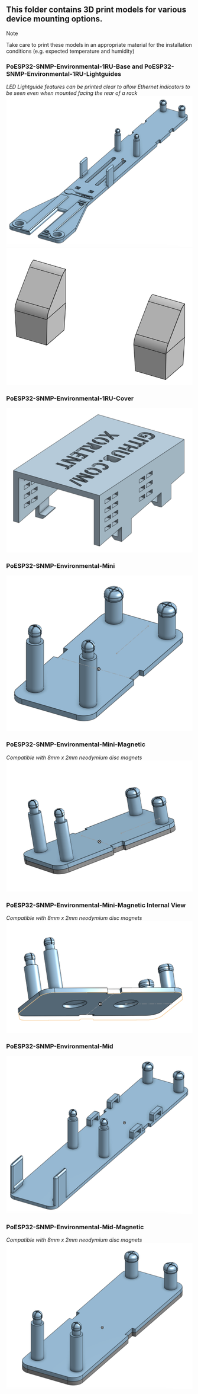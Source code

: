 ## This folder contains 3D print models for various device mounting options.
> [!NOTE]
> Take care to print these models in an appropriate material for the installation conditions (e.g. expected temperature and humidity)  
### PoESP32-SNMP-Environmental-1RU-Base and PoESP32-SNMP-Environmental-1RU-Lightguides
_LED Lightguide features can be printed clear to allow Ethernet indicators to be seen even when mounted facing the rear of a rack_
![PoESP32 1RU Model](https://github.com/Xorlent/PoESP32-SNMP-Environmental-Monitor/blob/main/3Dmodels/PoESP32-Env-1RU-Base.png)
![PoESP32 1RU Model](https://github.com/Xorlent/PoESP32-SNMP-Environmental-Monitor/blob/main/3Dmodels/PoESP32-Env-1RU-LED.png)
### PoESP32-SNMP-Environmental-1RU-Cover
![PoESP32 1RU Cover](https://github.com/Xorlent/PoESP32-SNMP-Environmental-Monitor/blob/main/3Dmodels/PoESP32-Env-1RU-Cover.png)
### PoESP32-SNMP-Environmental-Mini
![PoESP32 Mini Model](https://github.com/Xorlent/PoESP32-SNMP-Environmental-Monitor/blob/main/3Dmodels/PoESP32-Env-Mini.png)
### PoESP32-SNMP-Environmental-Mini-Magnetic
_Compatible with 8mm x 2mm neodymium disc magnets_
![PoESP32 Mini Magnetic Model](https://github.com/Xorlent/PoESP32-SNMP-Environmental-Monitor/blob/main/3Dmodels/PoESP32-Env-Mini-Magnet.png)
### PoESP32-SNMP-Environmental-Mini-Magnetic Internal View
_Compatible with 8mm x 2mm neodymium disc magnets_
![PoESP32 Mini Magnetic Internal View](https://github.com/Xorlent/PoESP32-SNMP-Environmental-Monitor/blob/main/3Dmodels/PoESP32-Env-Mini-Magnet-Core.png)
### PoESP32-SNMP-Environmental-Mid
![PoESP32 Mini Model](https://github.com/Xorlent/PoESP32-SNMP-Environmental-Monitor/blob/main/3Dmodels/PoESP32-Env-Mid.png)
### PoESP32-SNMP-Environmental-Mid-Magnetic
_Compatible with 8mm x 2mm neodymium disc magnets_
![PoESP32 Mini Magnetic Model](https://github.com/Xorlent/PoESP32-SNMP-Environmental-Monitor/blob/main/3Dmodels/PoESP32-Env-Mid-Magnet.png)
